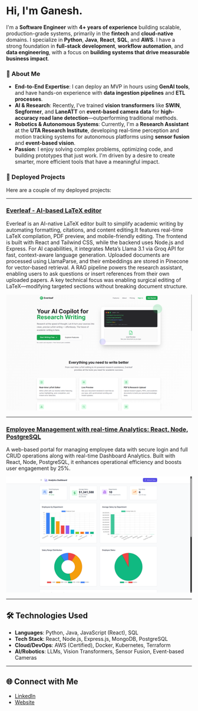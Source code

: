 # Hi, I'm Ganesh.

I'm a **Software Engineer** with **4+ years of experience** building scalable, production-grade systems, primarily in the **fintech** and **cloud-native** domains. I specialize in **Python**, **Java**, **React**, **SQL**, and **AWS**. I have a strong foundation in **full-stack development**, **workflow automation**, and **data engineering**, with a focus on **building systems that drive measurable business impact**.

### 🚀 About Me

- **End-to-End Expertise**: I can deploy an MVP in hours using **GenAI tools**, and have hands-on experience with **data ingestion pipelines** and **ETL processes**.
- **AI & Research**: Recently, I’ve trained **vision transformers** like **SWIN**, **Segformer**, and **LaneATT** on **event-based camera data** for **high-accuracy road lane detection**—outperforming traditional methods.
- **Robotics & Autonomous Systems**: Currently, I'm a **Research Assistant** at the **UTA Research Institute**, developing real-time perception and motion tracking systems for autonomous platforms using **sensor fusion** and **event-based vision**.
- **Passion**: I enjoy solving complex problems, optimizing code, and building prototypes that just work. I'm driven by a desire to create smarter, more efficient tools that have a meaningful impact.

### 🚀 Deployed Projects

Here are a couple of my deployed projects:


---

### [Everleaf - AI-based LaTeX editor](https://everleaf-app.vercel.app/)

Everleaf is an AI-native LaTeX editor built to simplify academic writing by automating formatting, citations, and content editing.It features real-time LaTeX compilation, PDF preview, and mobile-friendly editing. The frontend is built with React and Tailwind CSS, while the backend uses Node.js and Express. For AI capabilities, it integrates Meta’s Llama 3.1 via Groq API for fast, context-aware language generation. Uploaded documents are processed using LlamaParse, and their embeddings are stored in Pinecone for vector-based retrieval. A RAG pipeline powers the research assistant, enabling users to ask questions or insert references from their own uploaded papers. A key technical focus was enabling surgical editing of LaTeX—modifying targeted sections without breaking document structure.

![Everleaf Screenshot](https://github.com/ganeshhgupta/ganeshhgupta/blob/main/raw/main/assets/everleaf-screenshot.png)

---

### [Employee Management with real-time Analytics: React, Node, PostgreSQL](https://employee-management-system-gzpb.vercel.app/)

A web-based portal for managing employee data with secure login and full CRUD operations along with real-time Dashboard Analytics. Built with React, Node, PostgreSQL, it enhances operational efficiency and boosts user engagement by 25%.

![Employee Management Screenshot](https://github.com/ganeshhgupta/ganeshhgupta/blob/main/raw/main/assets/employee-management-system-screenshot.png)

---

## 🛠️ Technologies Used

- **Languages**: Python, Java, JavaScript (React), SQL
- **Tech Stack**: React, Node.js, Express.js, MongoDB, PostgreSQL
- **Cloud/DevOps**: AWS (Certified), Docker, Kubernetes, Terraform
- **AI/Robotics**: LLMs, Vision Transformers, Sensor Fusion, Event-based Cameras

---

## 🌐 Connect with Me

- [LinkedIn](https://www.linkedin.com/in/ganeshhgupta)
- [Website](https://ganeshhgupta.github.io)
